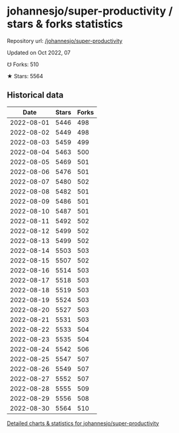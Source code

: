 # johannesjo/super-productivity / stars & forks statistics

Repository url: [/johannesjo/super-productivity](https://github.com/johannesjo/super-productivity)

Updated on Oct 2022, 07

☋ Forks: 510

★ Stars: 5564

## Historical data
| Date | Stars | Forks |
|------|-------|-------|
| 2022-08-01 | 5446 | 498 | 
| 2022-08-02 | 5449 | 498 | 
| 2022-08-03 | 5459 | 499 | 
| 2022-08-04 | 5463 | 500 | 
| 2022-08-05 | 5469 | 501 | 
| 2022-08-06 | 5476 | 501 | 
| 2022-08-07 | 5480 | 502 | 
| 2022-08-08 | 5482 | 501 | 
| 2022-08-09 | 5486 | 501 | 
| 2022-08-10 | 5487 | 501 | 
| 2022-08-11 | 5492 | 502 | 
| 2022-08-12 | 5499 | 502 | 
| 2022-08-13 | 5499 | 502 | 
| 2022-08-14 | 5503 | 503 | 
| 2022-08-15 | 5507 | 502 | 
| 2022-08-16 | 5514 | 503 | 
| 2022-08-17 | 5518 | 503 | 
| 2022-08-18 | 5519 | 503 | 
| 2022-08-19 | 5524 | 503 | 
| 2022-08-20 | 5527 | 503 | 
| 2022-08-21 | 5531 | 503 | 
| 2022-08-22 | 5533 | 504 | 
| 2022-08-23 | 5535 | 504 | 
| 2022-08-24 | 5542 | 506 | 
| 2022-08-25 | 5547 | 507 | 
| 2022-08-26 | 5549 | 507 | 
| 2022-08-27 | 5552 | 507 | 
| 2022-08-28 | 5555 | 509 | 
| 2022-08-29 | 5556 | 508 | 
| 2022-08-30 | 5564 | 510 | 


[Detailed charts & statistics for johannesjo/super-productivity](https://reviewgithub.com/rep/johannesjo/super-productivity)
